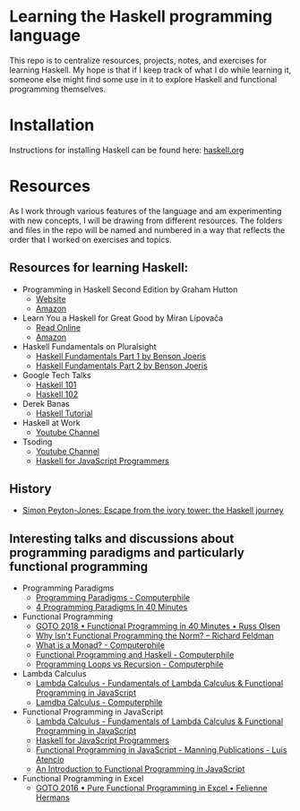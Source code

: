 # Learning the Haskell programming language
This repo is to centralize resources, projects, notes, and exercises for learning Haskell. My hope is that if I keep track of what I do while learning it, someone else might find some use in it to explore Haskell and functional programming themselves.

# Installation
Instructions for installing Haskell can be found here: [haskell.org](https://www.haskell.org/)

# Resources
As I work through various features of the language and am experimenting with new concepts,
I will be drawing from different resources. The folders and files in the repo will be named and numbered in a way that reflects the order that I worked on exercises and topics.

## Resources for learning Haskell:
- Programming in Haskell Second Edition by Graham Hutton
    - [Website](http://www.cs.nott.ac.uk/~pszgmh/pih.html)
    - [Amazon](https://www.amazon.com/Programming-Haskell-Graham-Hutton/dp/1316626229)
- Learn You a Haskell for Great Good by Miran Lipovača
    - [Read Online](http://learnyouahaskell.com/chapters)
    - [Amazon](https://www.amazon.com/Learn-You-Haskell-Great-Good-ebook/dp/B004VB3V0K/)
- Haskell Fundamentals on Pluralsight
    - [Haskell Fundamentals Part 1 by Benson Joeris](https://app.pluralsight.com/library/courses/haskell-fundamentals-part1/table-of-contents)
    - [Haskell Fundamentals Part 2 by Benson Joeris](https://app.pluralsight.com/library/courses/haskell-fundamentals-part2/table-of-contents)
- Google Tech Talks
    - [Haskell 101](https://www.youtube.com/watch?v=cTN1Qar4HSw&t=2946s)
    - [Haskell 102](https://www.youtube.com/watch?v=Ug9yJnOYR4U)
- Derek Banas
    - [Haskell Tutorial](https://www.youtube.com/watch?v=02_H3LjqMr8&t=597s)
- Haskell at Work
    - [Youtube Channel](https://www.youtube.com/channel/UCUgxpaK7ySR-z6AXA5-uDuw)
- Tsoding
    - [Youtube Channel](https://www.youtube.com/channel/UCEbYhDd6c6vngsF5PQpFVWg)
    - [Haskell for JavaScript Programmers](https://youtu.be/pUN3algpvMs)

## History
- [Simon Peyton-Jones: Escape from the ivory tower: the Haskell journey](https://www.youtube.com/watch?v=re96UgMk6GQ)
## Interesting talks and discussions about programming paradigms and particularly functional programming

- Programming Paradigms
    - [Programming Paradigms - Computerphile](https://www.youtube.com/watch?v=sqV3pL5x8PI)
    - [4 Programming Paradigms In 40 Minutes](https://www.youtube.com/watch?v=cgVVZMfLjEI)
- Functional Programming
    - [GOTO 2018 • Functional Programming in 40 Minutes • Russ Olsen](https://www.youtube.com/watch?v=0if71HOyVjY)
    - [Why Isn't Functional Programming the Norm? – Richard Feldman](https://www.youtube.com/watch?v=QyJZzq0v7Z4)
    - [What is a Monad? - Computerphile](https://www.youtube.com/watch?v=t1e8gqXLbsU)
    - [Functional Programming and Haskell - Computerphile](https://www.youtube.com/watch?v=LnX3B9oaKzw)
    - [Programming Loops vs Recursion - Computerphile](https://www.youtube.com/watch?v=HXNhEYqFo0o)
- Lambda Calculus
    - [Lambda Calculus - Fundamentals of Lambda Calculus & Functional Programming in JavaScript](https://youtu.be/3VQ382QG-y4)
    - [Lamdba Calculus - Computerphile](https://www.youtube.com/watch?v=eis11j_iGMs)
- Functional Programming in JavaScript
    - [Lambda Calculus - Fundamentals of Lambda Calculus & Functional Programming in JavaScript](https://youtu.be/3VQ382QG-y4)
    - [Haskell for JavaScript Programmers](https://youtu.be/pUN3algpvMs)
    - [Functional Programming in JavaScript - Manning Publications - Luis Atencio](https://www.manning.com/books/functional-programming-in-javascript)
    - [An Introduction to Functional Programming in JavaScript](https://flaviocopes.com/javascript-functional-programming/)
- Functional Programming in Excel
    - [GOTO 2016 • Pure Functional Programming in Excel • Felienne Hermans](https://www.youtube.com/watch?v=0yKf8TrLUOw)
